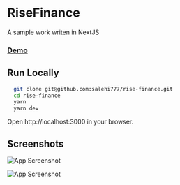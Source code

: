
# RiseFinance

A sample work writen in NextJS




### [Demo](https://next-website-topaz.vercel.app/)


## Run Locally

```bash
  git clone git@github.com:salehi777/rise-finance.git
  cd rise-finance
  yarn
  yarn dev
```

Open http://localhost:3000 in your browser.
## Screenshots

![App Screenshot](https://uc47273a0e28fa598969093bf645.previews.dropboxusercontent.com/p/thumb/ACfI8vv4WobyPl8yuKNBBIWN2YR_XlWczxOrQhn-QWH3W4IVEySCPWsGceWLcMhFcunH8YD-l3Kvg7TtmU_NAq2o_yC9JUcN7AleBeDzBaSppU6jIVneCZdtwkM0vycbTtsG-8mFRuYec_b99G88ykG3pf5SBMDGLzGVcuSqHKRhjWuDTPesTcjNJ2A47oSAp4_C0XRTRja-Cki3N16H2cOilp6yV-vDlPVnrTsuU6Ok64XhjtprVwDP9OHfr6AA1xYeL76s84jjDWa6dZq3RTryZ4XhQZsyVkxY7oumyuuryMyQDytxAJxJGvwx0sfv0xjgotAYWl9QHynuwpOW1yQDkYcriQabJZZ3CG-ccu0DuoZEB2icgweFJuIREvWH5Ec/p.png?is_prewarmed=true)



![App Screenshot](https://uc4321ab0a0abe87e10fc5e9fa47.previews.dropboxusercontent.com/p/thumb/ACd8ll6OSsxTdVwaSPTaYSE25_EkDRcrPsBe7NMwRK_Z3ZIufcRoyyi_0Q-ilxUFTCwihNq9MnIDQnNbADBIfxIDE9rqBT1TVZfYIibnk62hZ2ikfC2n_8je-93z09yROBVxFDKWaUiIf-sWa9uaRoYCNBGc02bPdmJlVQfvoLD_93uui-UNo9nwApX70uzy9h43x_ZtogZLGtIhMKoU1lcA5F-BmqJQR4Rc2iB8fAD76qUWfhFvFjSpo6EeOazoKvqcQvLRT2UEqDJsWcXNryUCjMrc8XO0lw9j5gC48Hury4sTum6eM0J3-pRqDSIT9RTZEEFwwB7SUaLLLmcHHfuE2KstJSN-obMkKta1GwezyILTklY4jQWijYXF-s7W7f0/p.png?is_prewarmed=true)

